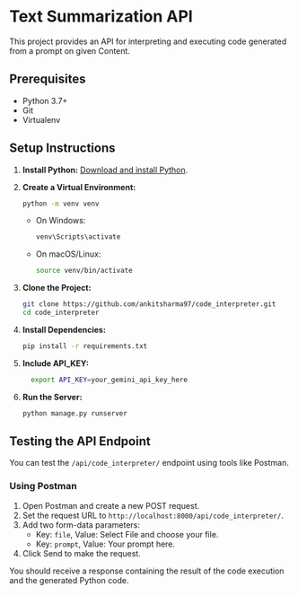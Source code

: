 # Text Summarization API

This project provides an API for interpreting and executing code generated from a prompt on given Content.

## Prerequisites

- Python 3.7+
- Git
- Virtualenv

## Setup Instructions

1. **Install Python:** [Download and install Python](https://www.python.org/downloads/).

2. **Create a Virtual Environment:**

    ```bash
    python -m venv venv
    ```

    - On Windows:

        ```bash
        venv\Scripts\activate
        ```

    - On macOS/Linux:

        ```bash
        source venv/bin/activate
        ```

3. **Clone the Project:**

    ```bash
    git clone https://github.com/ankitsharma97/code_interpreter.git
    cd code_interpreter
    ```

4. **Install Dependencies:**

    ```bash
    pip install -r requirements.txt
    ```

5. **Include API_KEY:**
    ```bash
      export API_KEY=your_gemini_api_key_here 
    ```
6. **Run the Server:**

    ```bash
    python manage.py runserver
    ```

## Testing the API Endpoint

You can test the `/api/code_interpreter/` endpoint using tools like Postman.

### Using Postman

1. Open Postman and create a new POST request.
2. Set the request URL to `http://localhost:8000/api/code_interpreter/`.
3. Add two form-data parameters:
   - Key: `file`, Value: Select File and choose your file.
   - Key: `prompt`, Value: Your prompt here.
4. Click Send to make the request.

You should receive a response containing the result of the code execution and the generated Python code.
